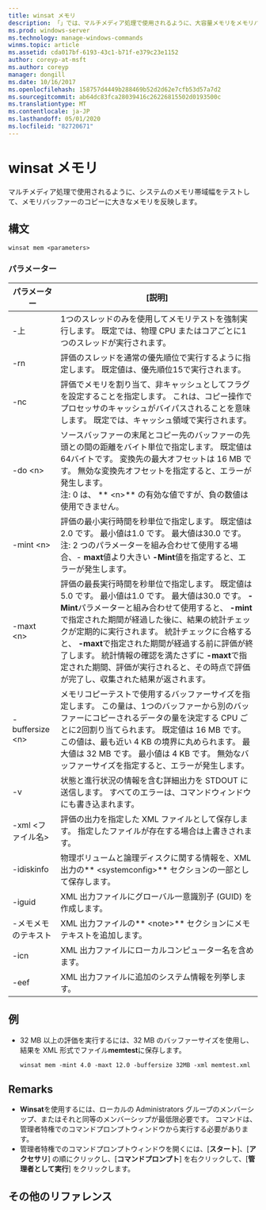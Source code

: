 ```yaml
---
title: winsat メモリ
description: 「」では、マルチメディア処理で使用されるように、大容量メモリをメモリバッファーコピーに反射する方法でシステムメモリ帯域幅をテストする、winsat メモリのリファレンストピックを示します。
ms.prod: windows-server
ms.technology: manage-windows-commands
winms.topic: article
ms.assetid: cda017bf-6193-43c1-b71f-e379c23e1152
author: coreyp-at-msft
ms.author: coreyp
manager: dongill
ms.date: 10/16/2017
ms.openlocfilehash: 158757d4449b288469b52d2d62e7cfb53d57a7d2
ms.sourcegitcommit: ab64dc83fca28039416c26226815502d0193500c
ms.translationtype: MT
ms.contentlocale: ja-JP
ms.lasthandoff: 05/01/2020
ms.locfileid: "82720671"
---
```

# <a name="winsat-mem"></a>winsat メモリ



マルチメディア処理で使用されるように、システムのメモリ帯域幅をテストして、メモリバッファーのコピーに大きなメモリを反映します。



## <a name="syntax"></a>構文

```
winsat mem <parameters>
```

### <a name="parameters"></a>パラメーター

|パラメーター|[説明]|
|---------|-----------|
|-上|1つのスレッドのみを使用してメモリテストを強制実行します。 既定では、物理 CPU またはコアごとに1つのスレッドが実行されます。|
|-rn|評価のスレッドを通常の優先順位で実行するように指定します。 既定値は、優先順位15で実行されます。|
|-nc|評価でメモリを割り当て、非キャッシュとしてフラグを設定することを指定します。 これは、コピー操作でプロセッサのキャッシュがバイパスされることを意味します。 既定では、キャッシュ領域で実行されます。|
|-do \<n>|ソースバッファーの末尾とコピー先のバッファーの先頭との間の距離をバイト単位で指定します。 既定値は64バイトです。 変換先の最大オフセットは 16 MB です。 無効な変換先オフセットを指定すると、エラーが発生します。</br>注: 0 は、 ** \<n>** の有効な値ですが、負の数値は使用できません。|
|-mint \<n>|評価の最小実行時間を秒単位で指定します。 既定値は2.0 です。 最小値は1.0 です。 最大値は30.0 です。</br>注: 2 つのパラメーターを組み合わせて使用する場合、- **maxt**値より大きい **-Mint**値を指定すると、エラーが発生します。|
|-maxt \<n>|評価の最長実行時間を秒単位で指定します。 既定値は5.0 です。 最小値は1.0 です。 最大値は30.0 です。 **-Mint**パラメーターと組み合わせて使用すると、 **-mint**で指定された期間が経過した後に、結果の統計チェックが定期的に実行されます。 統計チェックに合格すると、 **-maxt**で指定された期間が経過する前に評価が終了します。 統計情報の確認を満たさずに **-maxt**で指定された期間、評価が実行されると、その時点で評価が完了し、収集された結果が返されます。|
|-buffersize \<n>|メモリコピーテストで使用するバッファーサイズを指定します。 この量は、1つのバッファーから別のバッファーにコピーされるデータの量を決定する CPU ごとに2回割り当てられます。 既定値は 16 MB です。 この値は、最も近い 4 KB の境界に丸められます。 最大値は 32 MB です。 最小値は 4 KB です。 無効なバッファーサイズを指定すると、エラーが発生します。|
|-v|状態と進行状況の情報を含む詳細出力を STDOUT に送信します。 すべてのエラーは、コマンドウィンドウにも書き込まれます。|
|-xml \<ファイル名>|評価の出力を指定した XML ファイルとして保存します。 指定したファイルが存在する場合は上書きされます。|
|-idiskinfo|物理ボリュームと論理ディスクに関する情報を、XML 出力の** \<systemconfig>** セクションの一部として保存します。|
|-iguid|XML 出力ファイルにグローバル一意識別子 (GUID) を作成します。|
|-メモメモのテキスト|XML 出力ファイルの** \<note>** セクションにメモテキストを追加します。|
|-icn|XML 出力ファイルにローカルコンピューター名を含めます。|
|-eef|XML 出力ファイルに追加のシステム情報を列挙します。|

## <a name="examples"></a>例

- 32 MB 以上の評価を実行するには、32 MB のバッファーサイズを使用し、結果を XML 形式でファイル**memtest**に保存します。  
  ```
  winsat mem -mint 4.0 -maxt 12.0 -buffersize 32MB -xml memtest.xml
  ```

## <a name="remarks"></a>Remarks

-   **Winsat**を使用するには、ローカルの Administrators グループのメンバーシップ、またはそれと同等のメンバーシップが最低限必要です。 コマンドは、管理者特権でのコマンドプロンプトウィンドウから実行する必要があります。
-   管理者特権でのコマンドプロンプトウィンドウを開くには、[**スタート**]、[**アクセサリ**] の順にクリックし、[**コマンドプロンプト**] を右クリックして、[**管理者として実行**] をクリックします。

## <a name="additional-references"></a>その他のリファレンス

